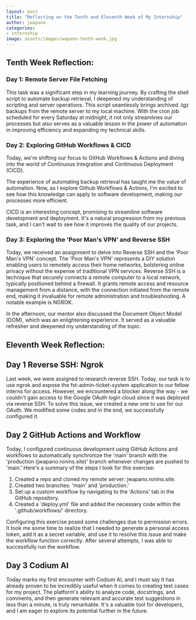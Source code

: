 ```yaml
---
layout: post
title: "Reflecting on the Tenth and Eleventh Week of My Internship"
author: jwapano
categories: 
- internship
image: assets/images/wapano-tenth-week.jpg
---
```



## Tenth Week Reflection:

### Day 1: Remote Server File Fetching

This task was a significant step in my learning journey. By crafting the shell script to automate backup retrieval, I deepened my understanding of scripting and server operations. This script seamlessly brings archived .tgz backups from the remote server to my local machine. With the cron job scheduled for every Saturday at midnight, it not only streamlines our processes but also serves as a valuable lesson in the power of automation in improving efficiency and expanding my technical skills.

### Day 2: Exploring GitHub Workflows & CICD

Today, we're shifting our focus to GitHub Workflows & Actions and diving into the world of Continuous Integration and Continuous Deployment (CICD).

The experience of automating backup retrieval has taught me the value of automation. Now, as I explore Github Workflows & Actions, I'm excited to see how this knowledge can apply to software development, making our processes more efficient.

CICD is an interesting concept, promising to streamline software development and deployment. It's a natural progression from my previous task, and I can't wait to see how it improves the quality of our projects.

### Day 3: Exploring the 'Poor Man's VPN' and Reverse SSH

Today, we received an assignment to delve into Reverse SSH and the 'Poor Man's VPN' concept. The 'Poor Man's VPN' represents a DIY solution enabling users to remotely access their home networks, bolstering online privacy without the expense of traditional VPN services. Reverse SSH is a technique that securely connects a remote computer to a local network, typically positioned behind a firewall. It grants remote access and resource management from a distance, with the connection initiated from the remote end, making it invaluable for remote administration and troubleshooting. A notable example is NGROK.

In the afternoon, our mentor also discussed the Document Object Model (DOM), which was an enlightening experience. It served as a valuable refresher and deepened my understanding of the topic.

## Eleventh Week Reflection:

## Day 1 Reverse SSH: Ngrok

Last week, we were assigned to research reverse SSH. Today, our task is to use ngrok and expose the fst-admin-ticket-system application to our fellow interns for access. However, we encountered a blocker along the way - we couldn't gain access to the Google OAuth login cloud since it was deployed via reverse SSH. To solve this issue, we created a new one to use for our OAuth. We modified some codes and in the end, we successfully configured it.

## Day 2 GitHub Actions and Workflow

Today, I configured continuous development using GitHub Actions and workflows to automatically synchronize the 'main' branch with the 'production (jwapano.ronins.site)' branch whenever changes are pushed to 'main.' Here's a summary of the steps I took for this exercise:

1. Created a repo and cloned my remote server: jwapano.ronins.site.
2. Created two branches: 'main' and 'production.'
3. Set up a custom workflow by navigating to the 'Actions' tab in the GitHub repository.
4. Created a 'deploy.yml' file and added the necessary code within the '.github/workflows/' directory.
   
Configuring this exercise posed some challenges due to permission errors. It took me some time to realize that I needed to generate a personal access token, add it as a secret variable, and use it to resolve this issue and make the workflow function correctly. After several attempts, I was able to successfully run the workflow.

## Day 3 Codium AI

Today marks my first encounter with Codium AI, and I must say it has already proven to be incredibly useful when it comes to creating test cases for my project. The platform's ability to analyze code, docstrings, and comments, and then generate relevant and accurate test suggestions in less than a minute, is truly remarkable. It's a valuable tool for developers, and I am eager to explore its potential further in the future.